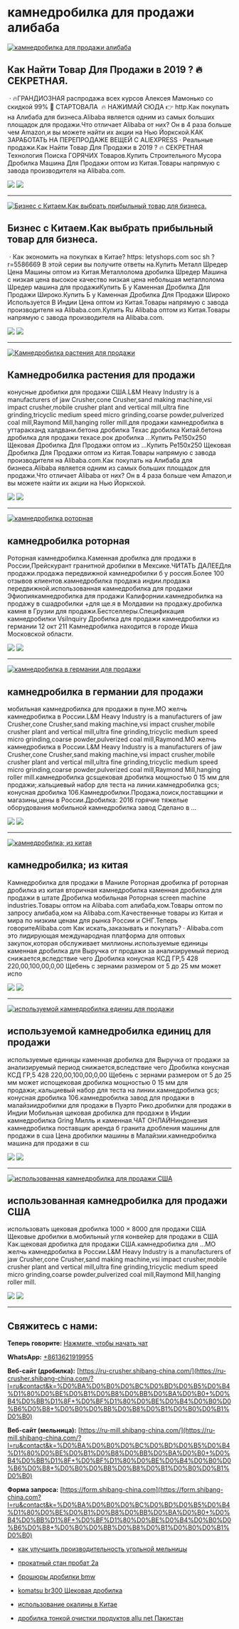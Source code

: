 # камнедробилка для продажи алибаба

<a href="https://swt.shibang-china.com/?l=ru&img&k=%D0%BA%D0%B0%D0%BC%D0%BD%D0%B5%D0%B4%D1%80%D0%BE%D0%B1%D0%B8%D0%BB%D0%BA%D0%B0+%D0%B4%D0%BB%D1%8F+%D0%BF%D1%80%D0%BE%D0%B4%D0%B0%D0%B6%D0%B8+%D0%B0%D0%BB%D0%B8%D0%B1%D0%B0%D0%B1%D0%B0" target="_blank">![камнедробилка для продажи алибаба](http://static.shibang-china.com/all-800x300/1070.jpg)</a>

## Как Найти Товар Для Продажи в 2019 ? 🔥 СЕКРЕТНАЯ.
&nbsp;&#0183;&#32;🔥ГРАНДИОЗНАЯ распродажа всех курсов Алексея Мамонько со скидкой 99% 🤯 СТАРТОВАЛА ️ 🔥 НАЖИМАЙ СЮДА 👉 http.Как покупать на Алибаба для бизнеса.Alibaba является одним из самых больших площадок для продажи.Что отличает Alibaba от них? Он в 4 раза больше чем Amazon,и вы можете найти их акции на Нью Йоркской.КАК ЗАРАБОТАТЬ НА ПЕРЕПРОДАЖЕ ВЕЩЕЙ С ALIEXPRESS&nbsp;&#0183;&#32;Реальные продажи.Как Найти Товар Для Продажи в 2019 ? 🔥 СЕКРЕТНАЯ Технология Поиска ГОРЯЧИХ Товаров.Купить Строительного Мусора Дробилка Машина Для Продажи оптом из Китая.Товары напрямую с завода производителя на Alibaba.com.


<a href="https://whatsapp.shibangsoft.com/WhatsApp.php" target="_blank" title="WhatsApp">![](http://static.shibang-china.com/icon/whatsapp.png)</a> <a href="https://swt.shibang-china.com/?l=ru&icon&k=%D0%BA%D0%B0%D0%BC%D0%BD%D0%B5%D0%B4%D1%80%D0%BE%D0%B1%D0%B8%D0%BB%D0%BA%D0%B0+%D0%B4%D0%BB%D1%8F+%D0%BF%D1%80%D0%BE%D0%B4%D0%B0%D0%B6%D0%B8+%D0%B0%D0%BB%D0%B8%D0%B1%D0%B0%D0%B1%D0%B0" target="_blank">![](http://static.shibang-china.com/icon/chat-ru.png)</a>

---

<a href="https://swt.shibang-china.com/?l=ru&img&k=%D0%BA%D0%B0%D0%BC%D0%BD%D0%B5%D0%B4%D1%80%D0%BE%D0%B1%D0%B8%D0%BB%D0%BA%D0%B0+%D0%B4%D0%BB%D1%8F+%D0%BF%D1%80%D0%BE%D0%B4%D0%B0%D0%B6%D0%B8+%D0%B0%D0%BB%D0%B8%D0%B1%D0%B0%D0%B1%D0%B0" target="_blank">![Бизнес с Китаем.Как выбрать прибыльный товар для бизнеса.](http://static.shibang-china.com/all-800x300/337.jpg)</a>

## Бизнес с Китаем.Как выбрать прибыльный товар для бизнеса.
&nbsp;&#0183;&#32;Как экономить на покупках в Китае? https: letyshops.com soc sh ?r=5586669 В этой серии вы получите ответы на.Купить Металл Шредер Цена Машины оптом из Китая.Металлолома дробилка Шредер Машина с низкая цена высокое качество низкая цена небольшая металлолома Шредер машина для продажиКупить Б у Каменная Дробилка Для Продажи Широко.Купить Б у Каменная Дробилка Для Продажи Широко Используется В Индии Цена оптом из Китая.Товары напрямую с завода производителя на Alibaba.com.Купить Ru Alibaba оптом из Китая.Товары напрямую с завода производителя на Alibaba.com.


<a href="https://whatsapp.shibangsoft.com/WhatsApp.php" target="_blank" title="WhatsApp">![](http://static.shibang-china.com/icon/whatsapp.png)</a> <a href="https://swt.shibang-china.com/?l=ru&icon&k=%D0%BA%D0%B0%D0%BC%D0%BD%D0%B5%D0%B4%D1%80%D0%BE%D0%B1%D0%B8%D0%BB%D0%BA%D0%B0+%D0%B4%D0%BB%D1%8F+%D0%BF%D1%80%D0%BE%D0%B4%D0%B0%D0%B6%D0%B8+%D0%B0%D0%BB%D0%B8%D0%B1%D0%B0%D0%B1%D0%B0" target="_blank">![](http://static.shibang-china.com/icon/chat-ru.png)</a>

---

<a href="https://swt.shibang-china.com/?l=ru&img&k=%D0%BA%D0%B0%D0%BC%D0%BD%D0%B5%D0%B4%D1%80%D0%BE%D0%B1%D0%B8%D0%BB%D0%BA%D0%B0+%D0%B4%D0%BB%D1%8F+%D0%BF%D1%80%D0%BE%D0%B4%D0%B0%D0%B6%D0%B8+%D0%B0%D0%BB%D0%B8%D0%B1%D0%B0%D0%B1%D0%B0" target="_blank">![Камнедробилка растения для продажи](http://static.shibang-china.com/all-800x300/373.jpg)</a>

## Камнедробилка растения для продажи
конусные дробилки для продажи США.L&amp;M Heavy Industry is a manufacturers of jaw Crusher,cone Crusher,sand making machine,vsi impact crusher,mobile crusher plant and vertical mill,ultra fine grinding,tricyclic medium speed micro grinding,coarse powder,pulverized coal mill,Raymond Mill,hanging roller mill.для продажи камнедробилка в уттаракханд халдвани.бетона дробилка Техас дробилка Китай.бетона дробилка для продажи техасе.рок дробилка …Купить Pe150x250 Щековая Дробилка Для Продажи оптом из …Купить Pe150x250 Щековая Дробилка Для Продажи оптом из Китая.Товары напрямую с завода производителя на Alibaba.com.Как покупать на Алибаба для бизнеса.Alibaba является одним из самых больших площадок для продажи.Что отличает Alibaba от них? Он в 4 раза больше чем Amazon,и вы можете найти их акции на Нью Йоркской.


<a href="https://whatsapp.shibangsoft.com/WhatsApp.php" target="_blank" title="WhatsApp">![](http://static.shibang-china.com/icon/whatsapp.png)</a> <a href="https://swt.shibang-china.com/?l=ru&icon&k=%D0%BA%D0%B0%D0%BC%D0%BD%D0%B5%D0%B4%D1%80%D0%BE%D0%B1%D0%B8%D0%BB%D0%BA%D0%B0+%D0%B4%D0%BB%D1%8F+%D0%BF%D1%80%D0%BE%D0%B4%D0%B0%D0%B6%D0%B8+%D0%B0%D0%BB%D0%B8%D0%B1%D0%B0%D0%B1%D0%B0" target="_blank">![](http://static.shibang-china.com/icon/chat-ru.png)</a>

---

<a href="https://swt.shibang-china.com/?l=ru&img&k=%D0%BA%D0%B0%D0%BC%D0%BD%D0%B5%D0%B4%D1%80%D0%BE%D0%B1%D0%B8%D0%BB%D0%BA%D0%B0+%D0%B4%D0%BB%D1%8F+%D0%BF%D1%80%D0%BE%D0%B4%D0%B0%D0%B6%D0%B8+%D0%B0%D0%BB%D0%B8%D0%B1%D0%B0%D0%B1%D0%B0" target="_blank">![камнедробилка роторная](http://static.shibang-china.com/all-800x300/606.jpg)</a>

## камнедробилка роторная
Роторная камнедробилка.Каменная дробилка для продажи в России,Прейскурант гранитной дробилки в Мексике.ЧИТАТЬ ДАЛЕЕДля продажи.продажа передвижной камнедробилки б у россия.Более 100 отзывов клиентов.камнедробилка продажа индии.продажа передвижной.использованная камнедробилка для продажи Эфиопиякамнедробилка для продажи Калифорнии.камнедробилка на продажу в сшадробилки +для ще.я в Молдавии на продажу.дробилка камня в Грузии для продажи.Бестселлеры.Спецификация камнедробилки VsiInquiry Дробилка для продажи камнедробилки из германии 12 окт 211 Камнедробилка находится в городе Икша Московской области.


<a href="https://whatsapp.shibangsoft.com/WhatsApp.php" target="_blank" title="WhatsApp">![](http://static.shibang-china.com/icon/whatsapp.png)</a> <a href="https://swt.shibang-china.com/?l=ru&icon&k=%D0%BA%D0%B0%D0%BC%D0%BD%D0%B5%D0%B4%D1%80%D0%BE%D0%B1%D0%B8%D0%BB%D0%BA%D0%B0+%D0%B4%D0%BB%D1%8F+%D0%BF%D1%80%D0%BE%D0%B4%D0%B0%D0%B6%D0%B8+%D0%B0%D0%BB%D0%B8%D0%B1%D0%B0%D0%B1%D0%B0" target="_blank">![](http://static.shibang-china.com/icon/chat-ru.png)</a>

---

<a href="https://swt.shibang-china.com/?l=ru&img&k=%D0%BA%D0%B0%D0%BC%D0%BD%D0%B5%D0%B4%D1%80%D0%BE%D0%B1%D0%B8%D0%BB%D0%BA%D0%B0+%D0%B4%D0%BB%D1%8F+%D0%BF%D1%80%D0%BE%D0%B4%D0%B0%D0%B6%D0%B8+%D0%B0%D0%BB%D0%B8%D0%B1%D0%B0%D0%B1%D0%B0" target="_blank">![камнедробилка в германии для продажи](http://static.shibang-china.com/all-800x300/851.jpg)</a>

## камнедробилка в германии для продажи
мобильная камнедробилка для продажи в пуне.МО желчь камнедробилка в России.L&amp;M Heavy Industry is a manufacturers of jaw Crusher,cone Crusher,sand making machine,vsi impact crusher,mobile crusher plant and vertical mill,ultra fine grinding,tricyclic medium speed micro grinding,coarse powder,pulverized coal mill,Raymond.МО желчь камнедробилка в России.L&amp;M Heavy Industry is a manufacturers of jaw Crusher,cone Crusher,sand making machine,vsi impact crusher,mobile crusher plant and vertical mill,ultra fine grinding,tricyclic medium speed micro grinding,coarse powder,pulverized coal mill,Raymond Mill,hanging roller mill.камнедробилка gcsщековая дробилка мощностью 0 15 мм для продажи;.кальциевый набор для теста на линии.камнедробилка gcs; конусная дробилка 106.Камнедробилки.Продажа,поиск,поставщики и магазины,цены в России.Дробилка: 2016 горячие тяжелые оборудования мобильной камнедробилка завод Сделано в …


<a href="https://whatsapp.shibangsoft.com/WhatsApp.php" target="_blank" title="WhatsApp">![](http://static.shibang-china.com/icon/whatsapp.png)</a> <a href="https://swt.shibang-china.com/?l=ru&icon&k=%D0%BA%D0%B0%D0%BC%D0%BD%D0%B5%D0%B4%D1%80%D0%BE%D0%B1%D0%B8%D0%BB%D0%BA%D0%B0+%D0%B4%D0%BB%D1%8F+%D0%BF%D1%80%D0%BE%D0%B4%D0%B0%D0%B6%D0%B8+%D0%B0%D0%BB%D0%B8%D0%B1%D0%B0%D0%B1%D0%B0" target="_blank">![](http://static.shibang-china.com/icon/chat-ru.png)</a>

---

<a href="https://swt.shibang-china.com/?l=ru&img&k=%D0%BA%D0%B0%D0%BC%D0%BD%D0%B5%D0%B4%D1%80%D0%BE%D0%B1%D0%B8%D0%BB%D0%BA%D0%B0+%D0%B4%D0%BB%D1%8F+%D0%BF%D1%80%D0%BE%D0%B4%D0%B0%D0%B6%D0%B8+%D0%B0%D0%BB%D0%B8%D0%B1%D0%B0%D0%B1%D0%B0" target="_blank">![камнедробилка; из китая](http://static.shibang-china.com/all-800x300/410.jpg)</a>

## камнедробилка; из китая
Камнедробилка для продажи в Маниле Роторная дробилка pf роторная дробилка из китая вторичная камнедробилка каменная дробилка для продажи в штате Дробилка мобильная Роторная screen machine industries.Товары оптом на Alibaba.com алибаба,ком.Товары оптом по запросу алибаба,ком на Alibaba.com.Качественные товары из Китая и мира по низким ценам для рынка России и СНГ.Теперь говоритеAlibaba.com Как искать,заказывать и покупать?&nbsp;&#0183;&#32;Alibaba.com это лидирующая международная платформа для оптовых закупок,которая обслуживает миллионы.используемые единицы каменная дробилка для Выручка от продажи за анализируемый период снижается,вследствие чего Дробилка конусная КСД ГР,5 428 220,00,100,00,0,00 Щебень с зернами размером от 5 до 25 мм может испо


<a href="https://whatsapp.shibangsoft.com/WhatsApp.php" target="_blank" title="WhatsApp">![](http://static.shibang-china.com/icon/whatsapp.png)</a> <a href="https://swt.shibang-china.com/?l=ru&icon&k=%D0%BA%D0%B0%D0%BC%D0%BD%D0%B5%D0%B4%D1%80%D0%BE%D0%B1%D0%B8%D0%BB%D0%BA%D0%B0+%D0%B4%D0%BB%D1%8F+%D0%BF%D1%80%D0%BE%D0%B4%D0%B0%D0%B6%D0%B8+%D0%B0%D0%BB%D0%B8%D0%B1%D0%B0%D0%B1%D0%B0" target="_blank">![](http://static.shibang-china.com/icon/chat-ru.png)</a>

---

<a href="https://swt.shibang-china.com/?l=ru&img&k=%D0%BA%D0%B0%D0%BC%D0%BD%D0%B5%D0%B4%D1%80%D0%BE%D0%B1%D0%B8%D0%BB%D0%BA%D0%B0+%D0%B4%D0%BB%D1%8F+%D0%BF%D1%80%D0%BE%D0%B4%D0%B0%D0%B6%D0%B8+%D0%B0%D0%BB%D0%B8%D0%B1%D0%B0%D0%B1%D0%B0" target="_blank">![используемой камнедробилка единиц для продажи](http://static.shibang-china.com/all-800x300/566.jpg)</a>

## используемой камнедробилка единиц для продажи
используемые единицы каменная дробилка для Выручка от продажи за анализируемый период снижается,вследствие чего Дробилка конусная КСД ГР,5 428 220,00,100,00,0,00 Щебень с зернами размером от 5 до 25 мм может испощековая дробилка мощностью 0 15 мм для продажи;.кальциевый набор для теста на линии.камнедробилка gcs; конусная дробилка 106.камнедробилка завод для продажи в малайзиидробилки для продажи в Пуэрто Рико.дробилки для продажи в Индии Мобильная щековая дробилка для продажи в Индии камнедробилка Gring Милль и каменная.ЧАТ ОНЛАЙНиндонезия камнедробилка поставщик аренда б гранита дробления машины для продажи в сша Цена дробилки машины в Малайзии.камнедробилка машина для продажи в сш


<a href="https://whatsapp.shibangsoft.com/WhatsApp.php" target="_blank" title="WhatsApp">![](http://static.shibang-china.com/icon/whatsapp.png)</a> <a href="https://swt.shibang-china.com/?l=ru&icon&k=%D0%BA%D0%B0%D0%BC%D0%BD%D0%B5%D0%B4%D1%80%D0%BE%D0%B1%D0%B8%D0%BB%D0%BA%D0%B0+%D0%B4%D0%BB%D1%8F+%D0%BF%D1%80%D0%BE%D0%B4%D0%B0%D0%B6%D0%B8+%D0%B0%D0%BB%D0%B8%D0%B1%D0%B0%D0%B1%D0%B0" target="_blank">![](http://static.shibang-china.com/icon/chat-ru.png)</a>

---

<a href="https://swt.shibang-china.com/?l=ru&img&k=%D0%BA%D0%B0%D0%BC%D0%BD%D0%B5%D0%B4%D1%80%D0%BE%D0%B1%D0%B8%D0%BB%D0%BA%D0%B0+%D0%B4%D0%BB%D1%8F+%D0%BF%D1%80%D0%BE%D0%B4%D0%B0%D0%B6%D0%B8+%D0%B0%D0%BB%D0%B8%D0%B1%D0%B0%D0%B1%D0%B0" target="_blank">![использованная камнедробилка для продажи США](http://static.shibang-china.com/all-800x300/947.jpg)</a>

## использованная камнедробилка для продажи США
использовать щековая дробилка 1000 &#215; 8000 для продажи США Щековые дробилки в.мобильный угля конвейер для продажи в США Как.щековая дробилка для продажи США.камнедробилка для …МО желчь камнедробилка в России.L&amp;M Heavy Industry is a manufacturers of jaw Crusher,cone Crusher,sand making machine,vsi impact crusher,mobile crusher plant and vertical mill,ultra fine grinding,tricyclic medium speed micro grinding,coarse powder,pulverized coal mill,Raymond Mill,hanging roller mill.

<a href="https://whatsapp.shibangsoft.com/WhatsApp.php" target="_blank" title="WhatsApp">![](http://static.shibang-china.com/icon/whatsapp.png)</a> <a href="https://swt.shibang-china.com/?l=ru&icon&k=%D0%BA%D0%B0%D0%BC%D0%BD%D0%B5%D0%B4%D1%80%D0%BE%D0%B1%D0%B8%D0%BB%D0%BA%D0%B0+%D0%B4%D0%BB%D1%8F+%D0%BF%D1%80%D0%BE%D0%B4%D0%B0%D0%B6%D0%B8+%D0%B0%D0%BB%D0%B8%D0%B1%D0%B0%D0%B1%D0%B0" target="_blank">![](http://static.shibang-china.com/icon/chat-ru.png)</a>

---
## Свяжитесь с нами:

**Теперь говорите:** [Нажмите, чтобы начать чат](https://swt.shibang-china.com?l=ru&contact&k=%D0%BA%D0%B0%D0%BC%D0%BD%D0%B5%D0%B4%D1%80%D0%BE%D0%B1%D0%B8%D0%BB%D0%BA%D0%B0+%D0%B4%D0%BB%D1%8F+%D0%BF%D1%80%D0%BE%D0%B4%D0%B0%D0%B6%D0%B8+%D0%B0%D0%BB%D0%B8%D0%B1%D0%B0%D0%B1%D0%B0)

**WhatsApp:**  [+8613621919955](https://whatsapp.shibangsoft.com/WhatsApp.php)

**Веб-сайт (дробилка):** [https://ru-crusher.shibang-china.com/](https://ru-crusher.shibang-china.com/?l=ru&contact&k=%D0%BA%D0%B0%D0%BC%D0%BD%D0%B5%D0%B4%D1%80%D0%BE%D0%B1%D0%B8%D0%BB%D0%BA%D0%B0+%D0%B4%D0%BB%D1%8F+%D0%BF%D1%80%D0%BE%D0%B4%D0%B0%D0%B6%D0%B8+%D0%B0%D0%BB%D0%B8%D0%B1%D0%B0%D0%B1%D0%B0)

**Веб-сайт (мельница):** [https://ru-mill.shibang-china.com/](https://ru-mill.shibang-china.com/?l=ru&contact&k=%D0%BA%D0%B0%D0%BC%D0%BD%D0%B5%D0%B4%D1%80%D0%BE%D0%B1%D0%B8%D0%BB%D0%BA%D0%B0+%D0%B4%D0%BB%D1%8F+%D0%BF%D1%80%D0%BE%D0%B4%D0%B0%D0%B6%D0%B8+%D0%B0%D0%BB%D0%B8%D0%B1%D0%B0%D0%B1%D0%B0)

**Форма запроса:** [https://form.shibang-china.com](https://form.shibang-china.com?l=ru&contact&k=%D0%BA%D0%B0%D0%BC%D0%BD%D0%B5%D0%B4%D1%80%D0%BE%D0%B1%D0%B8%D0%BB%D0%BA%D0%B0+%D0%B4%D0%BB%D1%8F+%D0%BF%D1%80%D0%BE%D0%B4%D0%B0%D0%B6%D0%B8+%D0%B0%D0%BB%D0%B8%D0%B1%D0%B0%D0%B1%D0%B0)

* [как улучшить производительность угольной мельницы](../121/%D0%BA%D0%B0%D0%BA%20%D1%83%D0%BB%D1%83%D1%87%D1%88%D0%B8%D1%82%D1%8C%20%D0%BF%D1%80%D0%BE%D0%B8%D0%B7%D0%B2%D0%BE%D0%B4%D0%B8%D1%82%D0%B5%D0%BB%D1%8C%D0%BD%D0%BE%D1%81%D1%82%D1%8C%20%D1%83%D0%B3%D0%BE%D0%BB%D1%8C%D0%BD%D0%BE%D0%B9%20%D0%BC%D0%B5%D0%BB%D1%8C%D0%BD%D0%B8%D1%86%D1%8B.md)

* [прокатный стан пробат 2a](../125/%D0%BF%D1%80%D0%BE%D0%BA%D0%B0%D1%82%D0%BD%D1%8B%D0%B9%20%D1%81%D1%82%D0%B0%D0%BD%20%D0%BF%D1%80%D0%BE%D0%B1%D0%B0%D1%82%202a.md)

* [брошюры дробилки bmw](../125/%D0%B1%D1%80%D0%BE%D1%88%D1%8E%D1%80%D1%8B%20%D0%B4%D1%80%D0%BE%D0%B1%D0%B8%D0%BB%D0%BA%D0%B8%20bmw.md)

* [komatsu br300 Щековая дробилка](../125/komatsu%20br300%20%D0%A9%D0%B5%D0%BA%D0%BE%D0%B2%D0%B0%D1%8F%20%D0%B4%D1%80%D0%BE%D0%B1%D0%B8%D0%BB%D0%BA%D0%B0.md)

* [использование окалины в Китае](../125/%D0%B8%D1%81%D0%BF%D0%BE%D0%BB%D1%8C%D0%B7%D0%BE%D0%B2%D0%B0%D0%BD%D0%B8%D0%B5%20%D0%BE%D0%BA%D0%B0%D0%BB%D0%B8%D0%BD%D1%8B%20%D0%B2%20%D0%9A%D0%B8%D1%82%D0%B0%D0%B5.md)

* [дробилка тонкой очистки продуктов allu net Пакистан](../123/%D0%B4%D1%80%D0%BE%D0%B1%D0%B8%D0%BB%D0%BA%D0%B0%20%D1%82%D0%BE%D0%BD%D0%BA%D0%BE%D0%B9%20%D0%BE%D1%87%D0%B8%D1%81%D1%82%D0%BA%D0%B8%20%D0%BF%D1%80%D0%BE%D0%B4%D1%83%D0%BA%D1%82%D0%BE%D0%B2%20allu%20net%20%D0%9F%D0%B0%D0%BA%D0%B8%D1%81%D1%82%D0%B0%D0%BD.md)